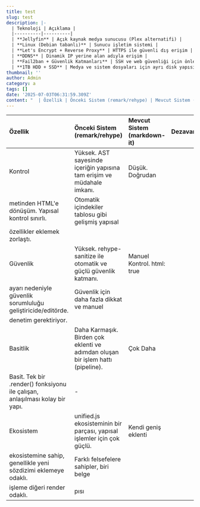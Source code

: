 ```yaml
---
title: test
slug: test
description: |-
  | Teknoloji | Açıklama |
  |----------|----------|
  | **Jellyfin** | Açık kaynak medya sunucusu (Plex alternatifi) |
  | **Linux (Debian tabanlı)** | Sunucu işletim sistemi |
  | **Let's Encrypt + Reverse Proxy** | HTTPS ile güvenli dış erişim |
  | **DDNS** | Dinamik IP yerine alan adıyla erişim |
  | **Fail2ban + Güvenlik Katmanları** | SSH ve web güvenliği için önlemler |
  | **1TB HDD + SSD** | Medya ve sistem dosyaları için ayrı disk yapısı |
thumbnail: ''
author: Admin
category: a
tags: []
date: '2025-07-03T06:31:59.309Z'
content: "  | Özellik | Önceki Sistem (remark/rehype) | Mevcut Sistem (markdown-it) | Dezavantaj/Fark |\r\n  | :--- | :--- | :--- | :--- |\r\n  | Kontrol | Yüksek. AST sayesinde içeriğin yapısına tam erişim ve müdahale imkanı. | Düşük. Doğrudan\r\n  metinden HTML'e dönüşüm. Yapısal kontrol sınırlı. | Otomatik içindekiler tablosu gibi gelişmiş yapısal\r\n  özellikler eklemek zorlaştı. |\r\n  | Güvenlik | Yüksek. rehype-sanitize ile otomatik ve güçlü güvenlik katmanı. | Manuel Kontrol. html: true\r\n  ayarı nedeniyle güvenlik sorumluluğu geliştiricide/editörde. | Güvenlik için daha fazla dikkat ve manuel\r\n  denetim gerektiriyor. |\r\n  | Basitlik | Daha Karmaşık. Birden çok eklenti ve adımdan oluşan bir işlem hattı (pipeline). | Çok Daha\r\n  Basit. Tek bir .render() fonksiyonu ile çalışan, anlaşılması kolay bir yapı. | - |\r\n  | Ekosistem | unified.js ekosisteminin bir parçası, yapısal işlemler için çok güçlü. | Kendi geniş eklenti\r\n   ekosistemine sahip, genellikle yeni sözdizimi eklemeye odaklı. | Farklı felsefelere sahipler, biri belge\r\n  işleme diğeri render odaklı. |pısı |\n"
---
```

  | Özellik | Önceki Sistem (remark/rehype) | Mevcut Sistem (markdown-it) | Dezavantaj/Fark |
  | :--- | :--- | :--- | :--- |
  | Kontrol | Yüksek. AST sayesinde içeriğin yapısına tam erişim ve müdahale imkanı. | Düşük. Doğrudan
  metinden HTML'e dönüşüm. Yapısal kontrol sınırlı. | Otomatik içindekiler tablosu gibi gelişmiş yapısal
  özellikler eklemek zorlaştı. |
  | Güvenlik | Yüksek. rehype-sanitize ile otomatik ve güçlü güvenlik katmanı. | Manuel Kontrol. html: true
  ayarı nedeniyle güvenlik sorumluluğu geliştiricide/editörde. | Güvenlik için daha fazla dikkat ve manuel
  denetim gerektiriyor. |
  | Basitlik | Daha Karmaşık. Birden çok eklenti ve adımdan oluşan bir işlem hattı (pipeline). | Çok Daha
  Basit. Tek bir .render() fonksiyonu ile çalışan, anlaşılması kolay bir yapı. | - |
  | Ekosistem | unified.js ekosisteminin bir parçası, yapısal işlemler için çok güçlü. | Kendi geniş eklenti
   ekosistemine sahip, genellikle yeni sözdizimi eklemeye odaklı. | Farklı felsefelere sahipler, biri belge
  işleme diğeri render odaklı. |pısı |
